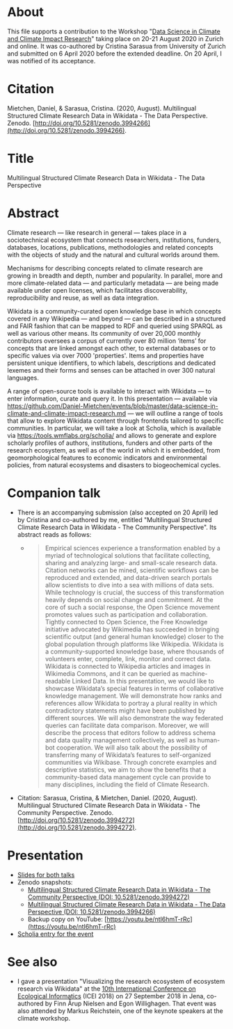 # About

This file supports a contribution to the Workshop "[Data Science in Climate and Climate Impact Research](https://wcr.ethz.ch/news-and-events/events/workshop--data-science-in-climate-and-climate-impact-research-.html)" taking place on 20-21 August 2020 in Zurich and online. It was co-authored by Cristina Sarasua from University of Zurich and submitted on 6 April 2020 before the extended deadline. On 20 April, I was notified of its acceptance.

# Citation

Mietchen, Daniel, & Sarasua, Cristina. (2020, August). Multilingual Structured Climate Research Data in Wikidata - The Data Perspective. Zenodo. [http://doi.org/10.5281/zenodo.3994266](http://doi.org/10.5281/zenodo.3994266).

# Title

Multilingual Structured Climate Research Data in Wikidata - The Data Perspective

# Abstract

Climate research — like research in general — takes place in a sociotechnical ecosystem that connects researchers, institutions, funders, databases, locations, publications, methodologies and related concepts with the objects of study and the natural and cultural worlds around them. 

Mechanisms for describing concepts related to climate research are growing in breadth and depth, number and popularity. In parallel, more and more climate-related data — and particularly metadata — are being made available under open licenses, which facilitates discoverability, reproducibility and reuse, as well as data integration.

Wikidata is a community-curated open knowledge base in which concepts covered in any Wikipedia — and beyond — can be described in a structured and FAIR fashion that can be mapped to RDF and queried using SPARQL as well as various other means. Its community of over 20,000 monthly contributors oversees a corpus of currently over 80 million ‘items’ for concepts that are linked amongst each other, to external databases or to specific values via over 7000 'properties'. Items and properties have persistent unique identifiers, to which labels, descriptions and dedicated lexemes and their forms and senses can be attached in over 300 natural languages. 

A range of open-source tools is available to interact with Wikidata — to enter information, curate and query it. In this presentation — available via https://github.com/Daniel-Mietchen/events/blob/master/data-science-in-climate-and-climate-impact-research.md — we will outline a range of tools that allow to explore Wikidata content through frontends tailored to specific communities. In particular, we will take a look at Scholia, which is available via https://tools.wmflabs.org/scholia/ and allows to generate and explore scholarly profiles of authors, institutions, funders and other parts of the research ecosystem, as well as of the world in which it is embedded, from geomorphological features to economic indicators and environmental policies, from natural ecosystems and disasters to biogeochemical cycles.

# Companion talk

* There is an accompanying submission (also accepted on 20 April) led by Cristina and co-authored by me, entitled "Multilingual Structured Climate Research Data in Wikidata - The Community Perspective". Its abstract reads as follows:
  * > Empirical sciences experience a transformation enabled by a myriad of technological solutions that facilitate collecting, sharing and analyzing large- and small-scale research data. Citation networks can be mined, scientific workflows can be reproduced and extended, and data-driven search portals allow scientists to dive into a sea with millions of data sets. While technology is crucial, the success of this transformation heavily depends on social change and commitment. At the core of such a social response, the Open Science movement promotes values such as participation and collaboration. Tightly connected to Open Science, the Free Knowledge initiative advocated by Wikimedia has succeeded in bringing scientific output (and general human knowledge) closer to the global population through platforms like Wikipedia. Wikidata is a community-supported knowledge base, where thousands of volunteers enter, complete, link, monitor and correct data. Wikidata is connected to Wikipedia articles and images in Wikimedia Commons, and it can be queried as machine-readable Linked Data. In this presentation, we would like to showcase Wikidata’s special features in terms of collaborative knowledge management. We will demonstrate how ranks and references allow Wikidata to portray a plural reality in which contradictory statements might have been published by different sources. We will also demonstrate the way federated queries can facilitate data comparison. Moreover, we will describe the process that editors follow to address schema and data quality management collectively, as well as human-bot cooperation. We will also talk about the possibility of transferring many of Wikidata’s features to self-organized communities via Wikibase. Through concrete examples and descriptive statistics, we aim to show the benefits that a community-based data management cycle can provide to many disciplines, including the field of Climate Research. 
* Citation: Sarasua, Cristina, & Mietchen, Daniel. (2020, August). Multilingual Structured Climate Research Data in Wikidata - The Community Perspective. Zenodo. [http://doi.org/10.5281/zenodo.3994272](http://doi.org/10.5281/zenodo.3994272).

# Presentation

* [Slides for both talks](https://docs.google.com/presentation/d/1EbocwNrGq6f_YyLnbkqbjiHdC-J6q8OZU2Aowfr9-0A/edit)
* Zenodo snapshots:
  *  [Multilingual Structured Climate Research Data in Wikidata - The Community Perspective (DOI: 10.5281/zenodo.3994272)](https://doi.org/10.5281/zenodo.3994272)
  *  [Multilingual Structured Climate Research Data in Wikidata - The Data Perspective (DOI: 10.5281/zenodo.3994266)](https://doi.org/10.5281/zenodo.3994266)
    * Backup copy on YouTube: [https://youtu.be/ntI6hmT-rRc](https://youtu.be/ntI6hmT-rRc)
* [Scholia entry for the event](https://scholia.toolforge.org/event/Q98457439)

# See also

* I gave a presentation "Visualizing the research ecosystem of ecosystem research via Wikidata" at the [10th International Conference on Ecological Informatics](http://icei2018.uni-jena.de/) (ICEI 2018) on 27 September 2018 in Jena, co-authored by Finn Årup Nielsen and Egon Willighagen. That event was also attended by Markus Reichstein, one of the keynote speakers at the climate workshop.

